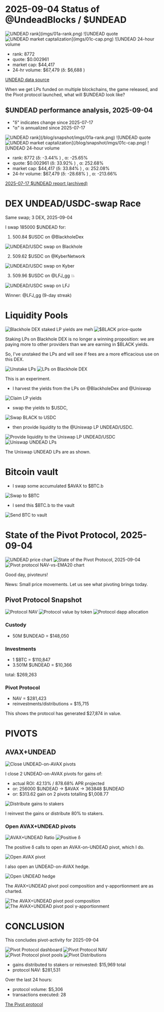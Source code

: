 # 2025-09-04 Status of @UndeadBlocks / $UNDEAD 

![$UNDEAD rank](imgs/01a-rank.png) 
![$UNDEAD quote](imgs/01b-quote.png) 
![$UNDEAD market captalization](imgs/01c-cap.png) 
![$UNDEAD 24-hour volume](imgs/01d-vol.png) 

* rank: 8772 
* quote: $0.002961 
* market cap: $44,417 
* 24-hr volume: $67,479 (δ: $6,688 ) 


[UNDEAD data source](https://www.coingecko.com/en/coins/undead-blocks) 



When we get LPs funded on multiple blockchains, the game released, and the Pivot protocol launched, what will $UNDEAD look like? 

## $UNDEAD performance analysis, 2025-09-04 

* "δ" indicates change since 2025-07-17 
* "α" is annualized since 2025-07-17 

![$UNDEAD rank](/blog/snapshot/imgs/01a-rank.png) 
![$UNDEAD quote](/blog/snapshot/imgs/01b-quote.png) 
![$UNDEAD market captalization](/blog/snapshot/imgs/01c-cap.png) 
![$UNDEAD 24-hour volume](/blog/snapshot/imgs/01d-vol.png) 

* rank: 8772 (δ: -3.44% ) , α: -25.65% 
* quote: $0.002961 (δ: 33.92% ) , α: 252.68% 
* market cap: $44,417 (δ: 33.84% ) , α: 252.08% 
* 24-hr volume: $67,479 (δ: -28.68% ) , α: -213.66% 

[2025-07-17 $UNDEAD report (archived)](https://github.com/pivoteur/biz/tree/main/blog/snapshot) 

# DEX UNDEAD/USDC-swap Race 

Same swap; 3 DEX, 2025-09-04 

I swap 185000 $UNDEAD for: 

1. 500.84 $USDC on @BlackholeDex 

![UNDEAD/USDC swap on Blackhole](imgs/02a-blackhole.png) 

2. 509.62 $USDC on @KyberNetwork 

![UNDEAD/USDC swap on Kyber](imgs/02b-kyber.png) 

3. 509.96 $USDC on @LFJ_gg 💥 

![UNDEAD/USDC swap on LFJ](imgs/02c-lfj.png) 

Winner: @LFJ_gg (9-day streak) 

# Liquidity Pools

![Blackhole DEX staked LP yields are meh](imgs/03a-staked-yields.png)
![$BLACK price-quote](imgs/03b-black.png)

Staking LPs on Blackhole DEX is no longer a winning proposition: we are paying more to other providers than we are earning in $BLACK yields.

So, I've unstaked the LPs and will see if fees are a more efficacious use on this DEX. 

![Unstake LPs](imgs/03c-unstake.png)
![LPs on Blackhole DEX](imgs/03d-unstaked.png)


This is an experiment.
* I harvest the yields from the LPs on @BlackholeDex and @Uniswap 

![Claim LP yields](imgs/04a-claim.png) 

* swap the yields to $USDC, 

![Swap BLACK to USDC](imgs/04b-swap.png) 

* then provide liquidity to the @Uniswap LP UNDEAD/USDC. 

![Provide liquidity to the Uniswap LP UNDEAD/USDC](imgs/04c-provide.png) 
![Uniswap UNDEAD LPs](imgs/04d-lps.png) 

The Uniswap UNDEAD LPs are as shown. 

# Bitcoin vault 

* I swap some accumulated $AVAX to $BTC.b 

![Swap to $BTC](imgs/05a-swap.png) 

* I send this $BTC.b to the vault 

![Send BTC to vault](imgs/05b-sned.png) 

# State of the Pivot Protocol, 2025-09-04 

![UNDEAD price chart](imgs/06a-undead.png) 
![State of the Pivot Protocol, 2025-09-04](imgs/06b-assets.png) 
![Pivot protocol NAV-vs-EMA20 chart](imgs/06c-ema.png) 


Good day, pivoteurs! 

News: Small price movements. Let us see what pivoting brings today. 

## Pivot Protocol Snapshot 

![Protocol NAV](imgs/07a-nav.png) 
![Protocol value by token](imgs/07b-by-token.png) 
![Protocol dapp allocation](imgs/07c-by-dapp.png) 

### Custody 

* 50M $UNDEAD = $148,050 

### Investments 

* 1 $BTC = $110,847 
* 3.501M $UNDEAD = $10,366 

total: $269,263 


### Pivot Protocol 

* NAV = $281,423 
* reinvestments/distributions = $15,715 

This shows the protocol has generated $27,874 in value. 

# PIVOTS 

## AVAX+UNDEAD 

![Close UNDEAD-on-AVAX pivots](imgs/08a-close-undead-on-avax-pivot.png) 

I close 2 UNDEAD-on-AVAX pivots for gains of: 


* actual ROI: 42.13% / 878.68% APR projected 
* or: 256000 $UNDEAD -> $AVAX -> 363848 $UNDEAD 
* or: $313.62 gain on 2 pivots totalling $1,008.77 


![Distribute gains to stakers](imgs/08b-dist-gains.png) 

I reinvest the gains or distribute 80% to stakers. 

### Open AVAX+UNDEAD pivots 

![AVAX+UNDEAD Ratio](imgs/09a-ratio.png) 
![Positive δ](imgs/09b-delta.png) 

The positive δ calls to open an AVAX-on-UNDEAD pivot, which I do. 

![Open AVAX pivot](imgs/09c-open-avax-pivot.png) 

I also open an UNDEAD-on-AVAX hedge. 

![Open UNDEAD hedge](imgs/09d-open-undead-hedge.png) 





The AVAX+UNDEAD pivot pool composition and γ-apportionment are as charted. 

![The AVAX+UNDEAD pivot pool composition](imgs/10a-comp.png) 
![The AVAX+UNDEAD pivot pool γ-apportionment](imgs/10b-apport.png) 


# CONCLUSION 

This concludes pivot-activity for 2025-09-04 

![Pivot Protocol dashboard](imgs/11a-dash.png) 
![Pivot Protocol NAV](imgs/11b-nav.png) 
![Pivot Protocol pivot pools](imgs/11c-pools.png) 
![Pivot Distributions](imgs/11d-dists.png) 

* gains distributed to stakers or reinvested: $15,969 total 
* protocol NAV: $281,531 

Over the last 24 hours: 

* protocol volume: $5,306 
* transactions executed: 28 



[The Pivot protocol](https://pivoteur.github.io/#) 

